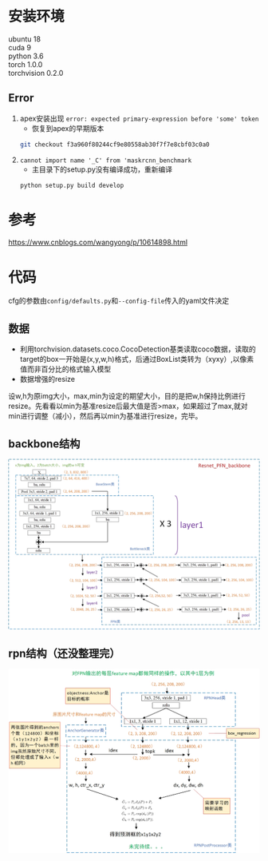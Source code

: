 # 安装环境
ubuntu 18  
cuda 9  
python 3.6  
torch 1.0.0  
torchvision 0.2.0 
## Error
1. apex安装出现 `error: expected primary-expression before 'some' token`
    - 恢复到apex的早期版本
    ```sh
    git checkout f3a960f80244cf9e80558ab30f7f7e8cbf03c0a0
    ```
2. `cannot import name '_C' from 'maskrcnn_benchmark`
    - 主目录下的setup.py没有编译成功，重新编译
    ```sh
    python setup.py build develop
    ```
# 参考
https://www.cnblogs.com/wangyong/p/10614898.html
# 代码
cfg的参数由`config/defaults.py`和`--config-file`传入的yaml文件决定
## 数据
- 利用torchvision.datasets.coco.CocoDetection基类读取coco数据，读取的target的box一开始是(x,y,w,h)格式，后通过BoxList类转为（xyxy）,以像素值而非百分比的格式输入模型
- 数据增强的resize

设w,h为原img大小，max,min为设定的期望大小，目的是把w,h保持比例进行resize。先看看以min为基准resize后最大值是否>max，如果超过了max,就对min进行调整（减小），然后再以min为基准进行resize，完毕。
## backbone结构
![](fig/backbone.jpg)
## rpn结构（还没整理完）
![](fig/rpn.jpg)
